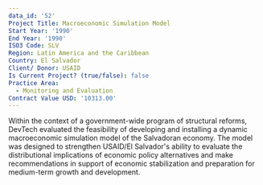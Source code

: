 ```yaml
---
data_id: '52'
Project Title: Macroeconomic Simulation Model
Start Year: '1990'
End Year: '1990'
ISO3 Code: SLV
Region: Latin America and the Caribbean
Country: El Salvador
Client/ Donor: USAID
Is Current Project? (true/false): false
Practice Area:
  - Monitoring and Evaluation
Contract Value USD: '10313.00'
---
```

Within the context of a government-wide program of structural reforms, DevTech evaluated the feasibility of developing and installing a dynamic macroeconomic simulation model of the Salvadoran economy. The model was designed to strengthen USAID/El Salvador's ability to evaluate the distributional implications of economic policy alternatives and make recommendations in support of economic stabilization and preparation for medium-term growth and development.